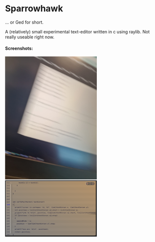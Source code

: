 # Sparrowhawk
... or Ged for short.

A (relatively) small experimental text-editor written in c using raylib.
Not really useable right now. 

#### Screenshots:

<img src="screenshots/screen1.jpeg" width="300"/>
<img src="screenshots/progress.PNG" width="300"/>
